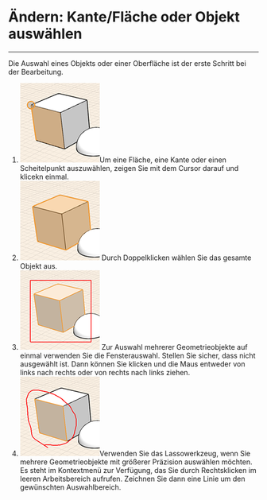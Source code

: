 

# Ändern: Kante/Fläche oder Objekt auswählen

---

Die Auswahl eines Objekts oder einer Oberfläche ist der erste Schritt bei der Bearbeitung.

1. ![](Images/GUID-FBF5D631-C838-4847-8F1A-52D298DD29F3-low.png)Um eine Fläche, eine Kante oder einen Scheitelpunkt auszuwählen, zeigen Sie mit dem Cursor darauf und klicekn einmal.
2. ![](Images/GUID-5DFDBBF0-1460-4168-A573-4113AB6B24D7-low.png) Durch Doppelklicken wählen Sie das gesamte Objekt aus.
3. ![](Images/GUID-BC3B875C-44E5-4BC2-A6A5-9853472196B0-low.png) Zur Auswahl mehrerer Geometrieobjekte auf einmal verwenden Sie die Fensterauswahl. Stellen Sie sicher, dass nicht ausgewählt ist. Dann können Sie klicken und die Maus entweder von links nach rechts oder von rechts nach links ziehen.
4. ![](Images/GUID-F87A1451-D19D-4776-8D27-87CF2521A9B5-low.png)Verwenden Sie das Lassowerkzeug, wenn Sie mehrere Geometrieobjekte mit größerer Präzision auswählen möchten. Es steht im Kontextmenü zur Verfügung, das Sie durch Rechtsklicken im leeren Arbeitsbereich aufrufen. Zeichnen Sie dann eine Linie um den gewünschten Auswahlbereich.

